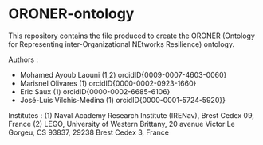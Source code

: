 # ORONER-ontology
This repository contains the file produced to create the ORONER (Ontology for Representing inter-Organizational NEtworks Resilience) ontology.

Authors :
- Mohamed Ayoub Laouni (1,2) orcidID{0009-0007-4603-0060}
- Marisnel Olivares (1) orcidID{0000-0002-0923-1660}
- Eric Saux (1) orcidID{0000-0002-6685-6106}
- José-Luis Vilchis-Medina (1) orcidID{0000-0001-5724-5920}}

Institutes :
(1) Naval Academy Research Institute (IRENav), Brest Cedex 09, France
(2) LEGO, University of Western Brittany, 20 avenue Victor Le Gorgeu, CS 93837, 29238 Brest Cedex 3, France
